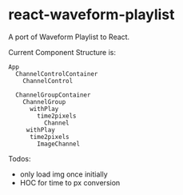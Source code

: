 # react-waveform-playlist
A port of Waveform Playlist to React.

Current Component Structure is:

```
App
  ChannelControlContainer
    ChannelControl

  ChannelGroupContainer
    ChannelGroup
      withPlay
        time2pixels
          Channel
     withPlay
      time2pixels
        ImageChannel
```

Todos:
- only load img once initially
- HOC for time to px conversion

